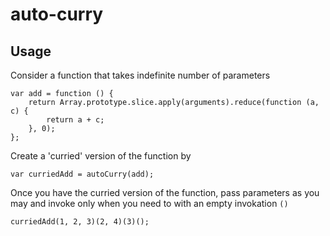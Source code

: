 # auto-curry

## Usage

Consider a function that takes indefinite number of parameters

    var add = function () {
        return Array.prototype.slice.apply(arguments).reduce(function (a, c) {
            return a + c;
        }, 0);
    };

Create a 'curried' version of the function by

    var curriedAdd = autoCurry(add);

Once you have the curried version of the function, pass parameters as you may and invoke only when you need to with an empty invokation `()`

    curriedAdd(1, 2, 3)(2, 4)(3)();
